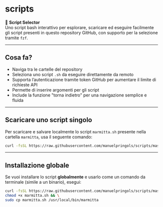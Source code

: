 # scripts

🚀 **Script Selector**  
Uno script bash interattivo per esplorare, scaricare ed eseguire facilmente gli script presenti in questo repository GitHub, con supporto per la selezione tramite `fzf`.

---

## Cosa fa?

- Naviga tra le cartelle del repository
- Seleziona uno script `.sh` da eseguire direttamente da remoto
- Supporta l’autenticazione tramite token GitHub per aumentare il limite di richieste API
- Permette di inserire argomenti per gli script
- Include la funzione "torna indietro" per una navigazione semplice e fluida

---

## Scaricare uno script singolo

Per scaricare e salvare localmente lo script `marmitta.sh` presente nella cartella `marmitta`, usa il seguente comando:

```bash
curl -fsSL https://raw.githubusercontent.com/manuelpringols/scripts/master/marmitta/marmitta.sh -o marmitta.sh
```

---

## Installazione globale

Se vuoi installare lo script **globalmente** e usarlo come un comando da terminale (simile a un binario), esegui:

```bash
curl -fsSL https://raw.githubusercontent.com/manuelpringols/scripts/master/marmitta/marmitta.sh -o marmitta.sh && \
chmod +x marmitta.sh && \
sudo cp marmitta.sh /usr/local/bin/marmitta
